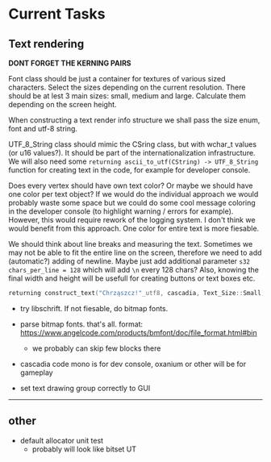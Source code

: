 # **Current Tasks**
## **Text rendering**

**DONT FORGET THE KERNING PAIRS**

Font class should be just a container for textures of various sized characters.
Select the sizes depending on the current resolution. There should be at lest 3 main
sizes: small, medium and large. Calculate them depending on the screen height.

When constructing a text render info structure we shall pass the size enum, font and 
utf-8 string. 

UTF_8_String class should mimic the CSring class, but with wchar_t values (or u16 values?).
It should be part of the internationalization infrastructure. 
We will also need some `returning ascii_to_utf(CString) -> UTF_8_String` function for
creating text in the code, for example for developer console.

Does every vertex should have own text color? Or maybe we should have one color per text object?
If we would do the individual approach we would probably waste some space but we could do some cool
message coloring in the developer console (to highlight warning / errors for example). However, this
would require rework of the logging system.
I don't think we would benefit from this approach. One color for entire text is more fiesable.

We should think about line breaks and measuring the text. Sometimes we may not be able to fit the entire
line on the screen, therefore we need to add (automatic?) adding of newline. Maybe just add additional
parameter `s32 chars_per_line = 128` which will add `\n` every 128 chars?
Also, knowing the final width and height will be usefull for creating buttons or text boxes etc. 

```cpp
returning construct_text("Chrząszcz!"_utf8, cascadia, Text_Size::Small) -> Render_Info;
```


* try libschrift. If not fiesable, do bitmap fonts.

* parse bitmap fonts. that's all. format: https://www.angelcode.com/products/bmfont/doc/file_format.html#bin
    * we probably can skip few blocks there
* cascadia code mono is for dev console, oxanium or other will be for gameplay
* set text drawing group correctly to GUI
----
## **other**
* default allocator unit test
    * probably will look like bitset UT
